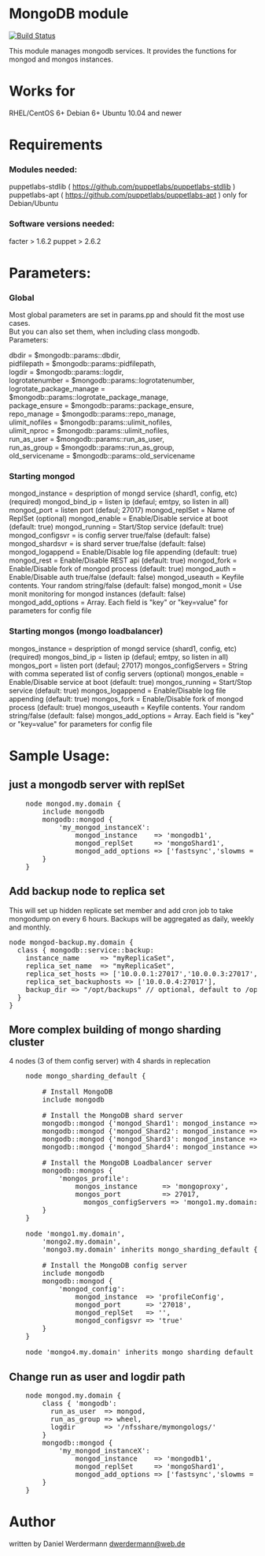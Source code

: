 # MongoDB module

[![Build Status](https://travis-ci.org/Yleisradio/puppet-mongodb.png?branch=master)](https://travis-ci.org/Yleisradio/puppet-mongodb)

This module manages mongodb services. It provides the functions for mongod and mongos instances.

# Works for

RHEL/CentOS 6+
Debian 6+
Ubuntu 10.04 and newer

# Requirements

### Modules needed:

puppetlabs-stdlib ( https://github.com/puppetlabs/puppetlabs-stdlib )
puppetlabs-apt ( https://github.com/puppetlabs/puppetlabs-apt ) only for Debian/Ubuntu

### Software versions needed:
facter > 1.6.2
puppet > 2.6.2

# Parameters:

### Global

Most global parameters are set in params.pp and should fit the most use cases.  
But you can also set them, when including class mongodb.  
Parameters:  

   dbdir                    = $mongodb::params::dbdir,  
   pidfilepath              = $mongodb::params::pidfilepath,  
   logdir                   = $mongodb::params::logdir,  
   logrotatenumber          = $mongodb::params::logrotatenumber,  
   logrotate_package_manage = $mongodb::params::logrotate_package_manage,  
   package_ensure           = $mongodb::params::package_ensure,  
   repo_manage              = $mongodb::params::repo_manage,  
   ulimit_nofiles           = $mongodb::params::ulimit_nofiles,  
   ulimit_nproc             = $mongodb::params::ulimit_nofiles,  
   run_as_user              = $mongodb::params::run_as_user,  
   run_as_group             = $mongodb::params::run_as_group,  
   old_servicename          = $mongodb::params::old_servicename  

### Starting mongod

   mongod_instance = despription of mongd service (shard1, config, etc)  (required)
   mongod_bind_ip = listen ip (defaul; emtpy, so listen in all)
   mongod_port = listen port (defaul; 27017)
   mongod_replSet = Name of ReplSet (optional)
   mongod_enable = Enable/Disable service at boot (default: true)
   mongod_running = Start/Stop service (default: true)
   mongod_configsvr = is config server true/false (default: false)
   mongod_shardsvr = is shard server true/false (default: false)
   mongod_logappend = Enable/Disable log file appending (default: true)
   mongod_rest = Enable/Disable REST api (default: true)
   mongod_fork = Enable/Disable fork of mongod process (default: true)
   mongod_auth = Enable/Disable auth true/false (default: false)
   mongod_useauth = Keyfile contents. Your random string/false (default: false)
   mongod_monit = Use monit monitoring for mongod instances (default: false)
   mongod_add_options = Array. Each field is "key" or "key=value" for parameters for config file

### Starting mongos (mongo loadbalancer)

   mongos_instance = despription of mongd service (shard1, config, etc)  (required)
   mongos_bind_ip = listen ip (defaul; emtpy, so listen in all)
   mongos_port = listen port (defaul; 27017)
   mongos_configServers = String with comma seperated list of config servers (optional)
   mongos_enable = Enable/Disable service at boot (default: true)
   mongos_running = Start/Stop service (default: true)
   mongos_logappend = Enable/Disable log file appending (default: true)
   mongos_fork = Enable/Disable fork of mongod process (default: true)
   mongos_useauth = Keyfile contents. Your random string/false (default: false)
   mongos_add_options = Array. Each field is "key" or "key=value" for parameters for config file

# Sample Usage:

## just a mongodb server with replSet
<pre>
	node mongod.my.domain {
		include mongodb
		mongodb::mongod {
			'my_mongod_instanceX':
				mongod_instance    => 'mongodb1',
				mongod_replSet     => 'mongoShard1',
				mongod_add_options => ['fastsync','slowms = 50']
		}
	}
</pre>

## Add backup node to replica set 
This will set up hidden replicate set member and add cron job to take mongodump on every 6 hours. 
Backups will be aggregated as daily, weekly and monthly.
<pre>
node mongod-backup.my.domain {
  class { mongodb::service::backup:
    instance_name     => "myReplicaSet",
    replica_set_name  => "myReplicaSet",
    replica_set_hosts => ['10.0.0.1:27017','10.0.0.3:27017','10.0.0.3:27017'],
    replica_set_backuphosts => ['10.0.0.4:27017'],
    backup_dir => "/opt/backups" // optional, default to /opt/mongo_backups
  }
}
</pre>

## More complex building of mongo sharding cluster ###
4 nodes (3 of them config server) with 4 shards in replecation

<pre>
	node mongo_sharding_default {

    	# Install MongoDB
    	include mongodb

    	# Install the MongoDB shard server
    	mongodb::mongod {'mongod_Shard1': mongod_instance => "Shard1", mongod_port => '27019', mongod_replSet => "Shard1", mongod_shardsvr => 'true' }
    	mongodb::mongod {'mongod_Shard2': mongod_instance => "Shard2", mongod_port => '27020', mongod_replSet => "Shard2", mongod_shardsvr => 'true' }
    	mongodb::mongod {'mongod_Shard3': mongod_instance => "Shard3", mongod_port => '27021', mongod_replSet => "Shard3", mongod_shardsvr => 'true' }
    	mongodb::mongod {'mongod_Shard4': mongod_instance => "Shard4", mongod_port => '27022', mongod_replSet => "Shard4", mongod_shardsvr => 'true' }

    	# Install the MongoDB Loadbalancer server
    	mongodb::mongos {
    		'mongos_profile':
    			mongos_instance      => 'mongoproxy',
    			mongos_port          => 27017,
				  mongos_configServers => 'mongo1.my.domain:27018,mongo2.my.domain:27018,mongo3.my.domain:27018'
    	}
	}

	node 'mongo1.my.domain',
		'mongo2.my.domain',
		'mongo3.my.domain' inherits mongo_sharding_default {

		# Install the MongoDB config server
		include mongodb
		mongodb::mongod {
			'mongod_config':
				mongod_instance  => 'profileConfig',
				mongod_port      => '27018',
				mongod_replSet   => '',
				mongod_configsvr => 'true'
		}
	}

	node 'mongo4.my.domain' inherits mongo_sharding_default { }
</pre>

## Change run as user and logdir path
<pre>
    node mongod.my.domain {
        class { 'mongodb':
          run_as_user  => mongod,
          run_as_group => wheel,
          logdir       => '/nfsshare/mymongologs/'
        }
        mongodb::mongod {
            'my_mongod_instanceX':
                mongod_instance    => 'mongodb1',
                mongod_replSet     => 'mongoShard1',
                mongod_add_options => ['fastsync','slowms = 50']
        }
    }
</pre>


# Author

written by Daniel Werdermann <dwerdermann@web.de>

